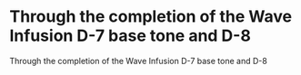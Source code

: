 # Through the completion of the Wave Infusion D-7 base tone and D-8

Through the completion of the Wave Infusion D-7 base tone and D-8